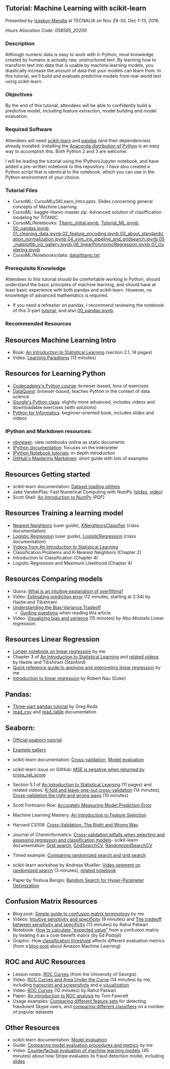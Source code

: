 ## Tutorial: Machine Learning with scikit-learn
Presented by [Izaskun Mendia](http://www.dataschool.io/about/) at TECNALIA on Nov 29-30, Dec 1-13, 2016. 

*Hours Allocation Code: 058585_20200*

### Description

Although numeric data is easy to work with in Python, most knowledge created by humans is actually raw, unstructured text. By learning how to transform text into data that is usable by machine learning models, you drastically increase the amount of data that your models can learn from. In this tutorial, we'll build and evaluate predictive models from real-world text using scikit-learn.

### Objectives

By the end of this tutorial, attendees will be able to confidently build a predictive model, including feature extraction, model building and model evaluation.

### Required Software

Attendees will need [scikit-learn](http://scikit-learn.org/stable/install.html) and [pandas](http://pandas.pydata.org/pandas-docs/stable/install.html) (and their dependencies) already installed. Installing the [Anaconda distribution of Python](https://www.continuum.io/downloads) is an easy way to accomplish this. Both Python 2 and 3 are welcome.

I will be leading the tutorial using the IPython/Jupyter notebook, and have added a pre-written notebook to this repository. I have also created a Python script that is identical to the notebook, which you can use in the Python environment of your choice.

### Tutorial Files
* CursoML: CursoMLySKLearn_Intro.pptx.
Slides concerning general concepts of Machine Learning.
* CursoML: kaggle-titanic-master.zip.
Advanced solution of clasiffication modeling for TITANIC.
* CursoML/Notebooks: [Titanic_initial.ipynb](Titanic_initial.ipynb), [Tutorial_ML.ipynb](Tutorial_ML.ipynb), [00_pandas.ipynb](00_pandas.ipynb), [01_cleaning_data.ipynb](01_cleaning_data.ipynb),[02_feature_encoding.ipynb](02_feature_encoding.ipynb),[03_about_standardization_normalization.ipynb](03_about_standardization_normalization.ipynb),[04_svm_iris_pipeline_and_gridsearch.ipynb](04_svm_iris_pipeline_and_gridsearch.ipynb),[05_matplotlib_viz_gallery.ipynb](05_matplotlib_viz_gallery.ipynb),[06_linearPolynomicRegression.ipynb](06_linearPolynomicRegression.ipynb),[07_clustering.ipynb](07_clustering.ipynb)
* CursoML/Notebooks/data: [data/titanic.txt](data/titanic.txt)

### Prerequisite Knowledge

Attendees to this tutorial should be comfortable working in Python, should understand the basic principles of machine learning, and should have at least basic experience with both pandas and scikit-learn. However, no knowledge of advanced mathematics is required.

- If you need a refresher on pandas, I recommend reviewing the notebook of this 3-part [tutorial](http://www.gregreda.com/2013/10/26/intro-to-pandas-data-structures/), and also [00_pandas.ipynb](00_pandas.ipynb).

### Recommended Resources

## Resources Machine Learning Intro

* Book: [An Introduction to Statistical Learning](http://www*bcf.usc.edu/~gareth/ISL/) (section 2.1, 14 pages)
* Video: [Learning Paradigms](http://work.caltech.edu/library/014.html) (13 minutes)

## Resources for Learning Python

* [Codecademy's Python course](https://www.codecademy.com/learn/python): browser-based, tons of exercises
* [DataQuest](https://www.dataquest.io/): browser-based, teaches Python in the context of data science
* [Google's Python class](https://developers.google.com/edu/python/): slightly more advanced, includes videos and downloadable exercises (with solutions)
* [Python for Informatics](http://www.pythonlearn.com/): beginner-oriented book, includes slides and videos

### IPython and Markdown resources:

* [nbviewer](http://nbviewer.jupyter.org/): view notebooks online as static documents
* [IPython documentation](http://ipython.readthedocs.io/en/stable/): focuses on the interpreter
* [IPython Notebook tutorials](http://jupyter.readthedocs.io/en/latest/content-quickstart.html): in-depth introduction
* [GitHub's Mastering Markdown](https://guides.github.com/features/mastering-markdown/): short guide with lots of examples

## Resources Getting started
* scikit-learn documentation: [Dataset loading utilities](http://scikit-learn.org/stable/datasets/)
* Jake VanderPlas: Fast Numerical Computing with NumPy ([slides](https://speakerdeck.com/jakevdp/losing-your-loops-fast-numerical-computing-with-numpy-pycon-2015), [video](https://www.youtube.com/watch?v=EEUXKG97YRw))
* Scott Shell: [An Introduction to NumPy](http://www.engr.ucsb.edu/~shell/che210d/numpy.pdf) (PDF)

## Resources Training a learning model
* [Nearest Neighbors](http://scikit-learn.org/stable/modules/neighbors.html) (user guide), [KNeighborsClassifier](http://scikit-learn.org/stable/modules/generated/sklearn.neighbors.KNeighborsClassifier.html) (class documentation)
* [Logistic Regression](http://scikit-learn.org/stable/modules/linear_model.html#logistic-regression) (user guide), [LogisticRegression](http://scikit-learn.org/stable/modules/generated/sklearn.linear_model.LogisticRegression.html) (class documentation)
* [Videos from An Introduction to Statistical Learning](http://www.dataschool.io/15-hours-of-expert-machine-learning-videos/)
* Classification Problems and K-Nearest Neighbors (Chapter 2)
* Introduction to Classification (Chapter 4)
* Logistic Regression and Maximum Likelihood (Chapter 4)

## Resources Comparing models
* Quora: [What is an intuitive explanation of overfitting?](http://www.quora.com/What-is-an-intuitive-explanation-of-overfitting/answer/Jessica-Su)
* Video: [Estimating prediction error](https://www.youtube.com/watch?v=_2ij6eaaSl0&t=2m34s) (12 minutes, starting at 2:34) by Hastie and Tibshirani
* [Understanding the Bias-Variance Tradeoff](http://scott.fortmann-roe.com/docs/BiasVariance.html)
    * [Guiding questions](https://github.com/justmarkham/DAT8/blob/master/homework/09_bias_variance.md) when reading this article
* Video: [Visualizing bias and variance](http://work.caltech.edu/library/081.html) (15 minutes) by Abu-Mostafa
Linear regression:

## Resources Linear Regression
* [Longer notebook on linear regression](https://github.com/justmarkham/DAT5/blob/master/notebooks/09_linear_regression.ipynb) by me
* Chapter 3 of [An Introduction to Statistical Learning](http://www-bcf.usc.edu/~gareth/ISL/) and [related videos](http://www.dataschool.io/15-hours-of-expert-machine-learning-videos/) by Hastie and Tibshirani (Stanford)
* [Quick reference guide to applying and interpreting linear regression](http://www.dataschool.io/applying-and-interpreting-linear-regression/) by me
* [Introduction to linear regression](http://people.duke.edu/~rnau/regintro.htm) by Robert Nau (Duke)

## Pandas:

* [Three-part pandas tutorial](http://www.gregreda.com/2013/10/26/intro-to-pandas-data-structures/) by Greg Reda
* [read_csv](http://pandas.pydata.org/pandas-docs/stable/generated/pandas.read_csv.html) and [read_table](http://pandas.pydata.org/pandas-docs/stable/generated/pandas.read_table.html) documentation

## Seaborn:

* [Official seaborn tutorial](http://web.stanford.edu/~mwaskom/software/seaborn/tutorial.html)
* [Example gallery](http://web.stanford.edu/~mwaskom/software/seaborn/examples/index.html)

* scikit-learn documentation: [Cross-validation](http://scikit-learn.org/stable/modules/cross_validation.html), [Model evaluation](http://scikit-learn.org/stable/modules/model_evaluation.html)
* scikit-learn issue on GitHub: [MSE is negative when returned by cross_val_score](https://github.com/scikit-learn/scikit-learn/issues/2439)
* Section 5.1 of [An Introduction to Statistical Learning](http://www-bcf.usc.edu/~gareth/ISL/) (11 pages) and related videos: [K-fold and leave-one-out cross-validation](https://www.youtube.com/watch?v=nZAM5OXrktY) (14 minutes), [Cross-validation the right and wrong ways](https://www.youtube.com/watch?v=S06JpVoNaA0) (10 minutes)
* Scott Fortmann-Roe: [Accurately Measuring Model Prediction Error](http://scott.fortmann-roe.com/docs/MeasuringError.html)
* Machine Learning Mastery: [An Introduction to Feature Selection](http://machinelearningmastery.com/an-introduction-to-feature-selection/)
* Harvard CS109: [Cross-Validation: The Right and Wrong Way](https://github.com/cs109/content/blob/master/lec_10_cross_val.ipynb)
* Journal of Cheminformatics: [Cross-validation pitfalls when selecting and assessing regression and classification models](http://www.jcheminf.com/content/pdf/1758-2946-6-10.pdf)- scikit-learn documentation: [Grid search](http://scikit-learn.org/stable/modules/grid_search.html), [GridSearchCV](http://scikit-learn.org/stable/modules/generated/sklearn.grid_search.GridSearchCV.html), [RandomizedSearchCV](http://scikit-learn.org/stable/modules/generated/sklearn.grid_search.RandomizedSearchCV.html)
* Timed example: [Comparing randomized search and grid search](http://scikit-learn.org/stable/auto_examples/model_selection/randomized_search.html)
* scikit-learn workshop by Andreas Mueller: [Video segment on randomized search](https://youtu.be/0wUF_Ov8b0A?t=17m38s) (3 minutes), [related notebook](https://github.com/amueller/pydata-nyc-advanced-sklearn/blob/master/Chapter%203%20-%20Randomized%20Hyper%20Parameter%20Search.ipynb)
* Paper by Yoshua Bengio: [Random Search for Hyper-Parameter Optimization](http://www.jmlr.org/papers/volume13/bergstra12a/bergstra12a.pdf)

## Confusion Matrix Resources

* Blog post: [Simple guide to confusion matrix terminology](http://www.dataschool.io/simple-guide-to-confusion-matrix-terminology/) by me
* Videos: [Intuitive sensitivity and specificity](https://www.youtube.com/watch?v=U4_3fditnWg) (9 minutes) and [The tradeoff between sensitivity and specificity](https://www.youtube.com/watch?v=vtYDyGGeQyo) (13 minutes) by Rahul Patwari
* Notebook: [How to calculate "expected value"](https://github.com/podopie/DAT18NYC/blob/master/classes/13-expected_value_cost_benefit_analysis.ipynb) from a confusion matrix by treating it as a cost-benefit matrix (by Ed Podojil)
* Graphic: How [classification threshold](https://media.amazonwebservices.com/blog/2015/ml_adjust_model_1.png) affects different evaluation metrics (from a [blog post](https://aws.amazon.com/blogs/aws/amazon-machine-learning-make-data-driven-decisions-at-scale/) about Amazon Machine Learning)


## ROC and AUC Resources

* Lesson notes: [ROC Curves](http://ebp.uga.edu/courses/Chapter%204%20-%20Diagnosis%20I/8%20-%20ROC%20curves.html) (from the University of Georgia)
* Video: [ROC Curves and Area Under the Curve](https://www.youtube.com/watch?v=OAl6eAyP-yo) (14 minutes) by me, including [transcript and screenshots](http://www.dataschool.io/roc-curves-and-auc-explained/) and a [visualization](http://www.navan.name/roc/)
* Video: [ROC Curves](https://www.youtube.com/watch?v=21Igj5Pr6u4) (12 minutes) by Rahul Patwari
* Paper: [An introduction to ROC analysis](http://people.inf.elte.hu/kiss/13dwhdm/roc.pdf) by Tom Fawcett
* Usage examples: [Comparing different feature sets](http://research.microsoft.com/pubs/205472/aisec10-leontjeva.pdf) for detecting fraudulent Skype users, and [comparing different classifiers](http://www.cse.ust.hk/nevinZhangGroup/readings/yi/Bradley_PR97.pdf) on a number of popular datasets

## Other Resources

* scikit-learn documentation: [Model evaluation](http://scikit-learn.org/stable/modules/model_evaluation.html)
* Guide: [Comparing model evaluation procedures and metrics](https://github.com/justmarkham/DAT8/blob/master/other/model_evaluation_comparison.md) by me
* Video: [Counterfactual evaluation of machine learning models](https://www.youtube.com/watch?v=QWCSxAKR-h0) (45 minutes) about how Stripe evaluates its fraud detection model, including [slides](http://www.slideshare.net/MichaelManapat/counterfactual-evaluation-of-machine-learning-models)